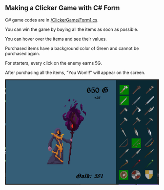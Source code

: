## Making a Clicker Game with C# Form
C# game codes are in [/ClickerGame/Form1.cs](https://github.com/AtakanTurgut/ClickerGameCSForm/blob/main/ClickerGame/Form1.cs).

You can win the game by buying all the items as soon as possible.

You can hover over the items and see their values.

Purchased items have a background color of Green and cannot be purchased again.

For starters, every click on the enemy earns 5G.

After purchasing all the items, "You Won!!!" will appear on the screen.

![](/pictures/ClickerGameSS.PNG)